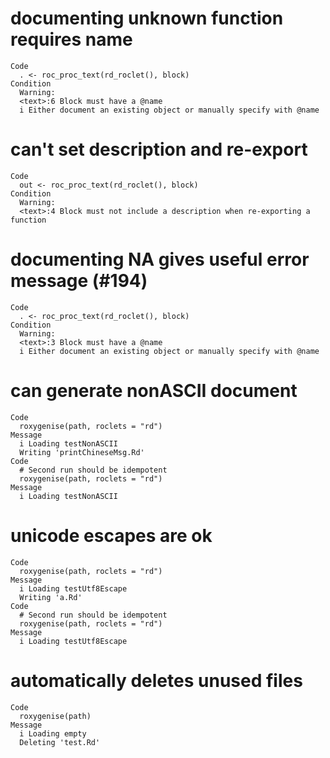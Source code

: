 # documenting unknown function requires name

    Code
      . <- roc_proc_text(rd_roclet(), block)
    Condition
      Warning:
      <text>:6 Block must have a @name
      i Either document an existing object or manually specify with @name

# can't set description and re-export

    Code
      out <- roc_proc_text(rd_roclet(), block)
    Condition
      Warning:
      <text>:4 Block must not include a description when re-exporting a function

# documenting NA gives useful error message (#194)

    Code
      . <- roc_proc_text(rd_roclet(), block)
    Condition
      Warning:
      <text>:3 Block must have a @name
      i Either document an existing object or manually specify with @name

# can generate nonASCII document

    Code
      roxygenise(path, roclets = "rd")
    Message
      i Loading testNonASCII
      Writing 'printChineseMsg.Rd'
    Code
      # Second run should be idempotent
      roxygenise(path, roclets = "rd")
    Message
      i Loading testNonASCII

# unicode escapes are ok

    Code
      roxygenise(path, roclets = "rd")
    Message
      i Loading testUtf8Escape
      Writing 'a.Rd'
    Code
      # Second run should be idempotent
      roxygenise(path, roclets = "rd")
    Message
      i Loading testUtf8Escape

# automatically deletes unused files

    Code
      roxygenise(path)
    Message
      i Loading empty
      Deleting 'test.Rd'

